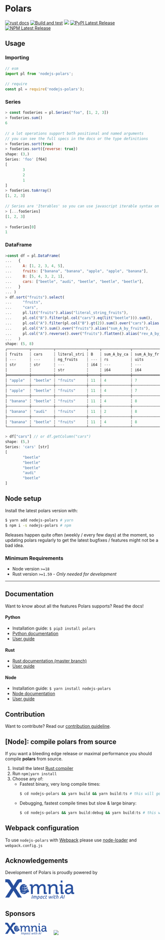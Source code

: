 # Polars

[![rust docs](https://docs.rs/polars/badge.svg)](https://docs.rs/polars/latest/polars/)
[![Build and test](https://github.com/pola-rs/polars/workflows/Build%20and%20test/badge.svg)](https://github.com/pola-rs/polars/actions)
[![](https://img.shields.io/crates/v/polars.svg)](https://crates.io/crates/polars)
[![PyPI Latest Release](https://img.shields.io/pypi/v/polars.svg)](https://pypi.org/project/polars/)
[![NPM Latest Release](https://img.shields.io/npm/v/nodejs-polars.svg)](https://www.npmjs.com/package/nodejs-polars)

## Usage

### Importing

```js
// esm
import pl from 'nodejs-polars';

// require
const pl = require('nodejs-polars'); 
```

### Series

```js
> const fooSeries = pl.Series("foo", [1, 2, 3])
> fooSeries.sum()
6

// a lot operations support both positional and named arguments
// you can see the full specs in the docs or the type definitions
> fooSeries.sort(true)
> fooSeries.sort({reverse: true})
shape: (3,)
Series: 'foo' [f64]
[
        3
        2
        1
]
> fooSeries.toArray()
[1, 2, 3]

// Series are 'Iterables' so you can use javascript iterable syntax on them
> [...fooSeries]
[1, 2, 3]

> fooSeries[0]
1

```

### DataFrame

```js
>const df = pl.DataFrame(
...   {
...     A: [1, 2, 3, 4, 5],
...     fruits: ["banana", "banana", "apple", "apple", "banana"],
...     B: [5, 4, 3, 2, 1],
...     cars: ["beetle", "audi", "beetle", "beetle", "beetle"],
...   }
... )
> df.sort("fruits").select(
...     "fruits",
...     "cars",
...     pl.lit("fruits").alias("literal_string_fruits"),
...     pl.col("B").filter(pl.col("cars").eq(lit("beetle"))).sum(),
...     pl.col("A").filter(pl.col("B").gt(2)).sum().over("cars").alias("sum_A_by_cars"),
...     pl.col("A").sum().over("fruits").alias("sum_A_by_fruits"),
...     pl.col("A").reverse().over("fruits").flatten().alias("rev_A_by_fruits")
...   )
shape: (5, 8)
┌──────────┬──────────┬──────────────┬─────┬─────────────┬─────────────┬─────────────┐
│ fruits   ┆ cars     ┆ literal_stri ┆ B   ┆ sum_A_by_ca ┆ sum_A_by_fr ┆ rev_A_by_fr │
│ ---      ┆ ---      ┆ ng_fruits    ┆ --- ┆ rs          ┆ uits        ┆ uits        │
│ str      ┆ str      ┆ ---          ┆ i64 ┆ ---         ┆ ---         ┆ ---         │
│          ┆          ┆ str          ┆     ┆ i64         ┆ i64         ┆ i64         │
╞══════════╪══════════╪══════════════╪═════╪═════════════╪═════════════╪═════════════╡
│ "apple"  ┆ "beetle" ┆ "fruits"     ┆ 11  ┆ 4           ┆ 7           ┆ 4           │
├╌╌╌╌╌╌╌╌╌╌┼╌╌╌╌╌╌╌╌╌╌┼╌╌╌╌╌╌╌╌╌╌╌╌╌╌┼╌╌╌╌╌┼╌╌╌╌╌╌╌╌╌╌╌╌╌┼╌╌╌╌╌╌╌╌╌╌╌╌╌┼╌╌╌╌╌╌╌╌╌╌╌╌╌┤
│ "apple"  ┆ "beetle" ┆ "fruits"     ┆ 11  ┆ 4           ┆ 7           ┆ 3           │
├╌╌╌╌╌╌╌╌╌╌┼╌╌╌╌╌╌╌╌╌╌┼╌╌╌╌╌╌╌╌╌╌╌╌╌╌┼╌╌╌╌╌┼╌╌╌╌╌╌╌╌╌╌╌╌╌┼╌╌╌╌╌╌╌╌╌╌╌╌╌┼╌╌╌╌╌╌╌╌╌╌╌╌╌┤
│ "banana" ┆ "beetle" ┆ "fruits"     ┆ 11  ┆ 4           ┆ 8           ┆ 5           │
├╌╌╌╌╌╌╌╌╌╌┼╌╌╌╌╌╌╌╌╌╌┼╌╌╌╌╌╌╌╌╌╌╌╌╌╌┼╌╌╌╌╌┼╌╌╌╌╌╌╌╌╌╌╌╌╌┼╌╌╌╌╌╌╌╌╌╌╌╌╌┼╌╌╌╌╌╌╌╌╌╌╌╌╌┤
│ "banana" ┆ "audi"   ┆ "fruits"     ┆ 11  ┆ 2           ┆ 8           ┆ 2           │
├╌╌╌╌╌╌╌╌╌╌┼╌╌╌╌╌╌╌╌╌╌┼╌╌╌╌╌╌╌╌╌╌╌╌╌╌┼╌╌╌╌╌┼╌╌╌╌╌╌╌╌╌╌╌╌╌┼╌╌╌╌╌╌╌╌╌╌╌╌╌┼╌╌╌╌╌╌╌╌╌╌╌╌╌┤
│ "banana" ┆ "beetle" ┆ "fruits"     ┆ 11  ┆ 4           ┆ 8           ┆ 1           │
└──────────┴──────────┴──────────────┴─────┴─────────────┴─────────────┴─────────────┘
```

```js
> df["cars"] // or df.getColumn("cars")
shape: (5,)
Series: 'cars' [str]
[
        "beetle"
        "beetle"
        "beetle"
        "audi"
        "beetle"
]
```

## Node setup

Install the latest polars version with:

```sh
$ yarn add nodejs-polars # yarn
$ npm i -s nodejs-polars # npm
```

Releases happen quite often (weekly / every few days) at the moment, so updating polars regularly to get the latest bugfixes / features might not be a bad idea.

### Minimum Requirements
- Node version `>=18`
- Rust version `>=1.59` - *Only needed for development*

___

## Documentation

Want to know about all the features Polars supports? Read the docs!

#### Python

- Installation guide: `$ pip3 install polars`
- [Python documentation](https://pola-rs.github.io/polars/py-polars/html/reference/index.html)
- [User guide](https://pola-rs.github.io/polars-book/)

#### Rust

- [Rust documentation (master branch)](https://pola-rs.github.io/polars/polars/index.html)
- [User guide](https://pola-rs.github.io/polars-book/)

#### Node

  * Installation guide: `$ yarn install nodejs-polars`
  * [Node documentation](https://pola-rs.github.io/nodejs-polars/)
  * [User guide](https://pola-rs.github.io/polars-book/)

## Contribution

Want to contribute? Read our [contribution guideline](https://github.com/pola-rs/polars/blob/master/CONTRIBUTING.md).

## \[Node\]: compile polars from source

If you want a bleeding edge release or maximal performance you should compile **polars** from source.

1. Install the latest [Rust compiler](https://www.rust-lang.org/tools/install)
2. Run `npm|yarn install`
3. Choose any of:
   - Fastest binary, very long compile times:
     ```bash
     $ cd nodejs-polars && yarn build && yarn build:ts # this will generate a /bin directory with the compiles TS code, as well as the rust binary
     ```
   - Debugging, fastest compile times but slow & large binary:
     ```bash
     $ cd nodejs-polars && yarn build:debug && yarn build:ts # this will generate a /bin directory with the compiles TS code, as well as the rust binary
     ```

## Webpack configuration
To use `nodejs-polars` with [Webpack](https://webpack.js.org) please use [node-loader](https://github.com/webpack-contrib/node-loader) and `webpack.config.js`

## Acknowledgements

Development of Polars is proudly powered by

[![Xomnia](https://raw.githubusercontent.com/pola-rs/polars-static/master/sponsors/xomnia.png)](https://www.xomnia.com/)

## Sponsors

[<img src="https://raw.githubusercontent.com/pola-rs/polars-static/master/sponsors/xomnia.png" height="40" />](https://www.xomnia.com/) &emsp; [<img src="https://www.jetbrains.com/company/brand/img/jetbrains_logo.png" height="50" />](https://www.jetbrains.com)
